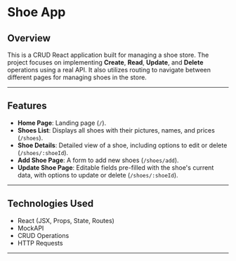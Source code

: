 # Shoe App

## Overview

This is a CRUD React application built for managing a shoe store. The project focuses on implementing **Create**, **Read**, **Update**, and **Delete** operations using a real API. It also utilizes routing to navigate between different pages for managing shoes in the store.

---

## Features

- **Home Page**: Landing page (`/`).
- **Shoes List**: Displays all shoes with their pictures, names, and prices (`/shoes`).
- **Shoe Details**: Detailed view of a shoe, including options to edit or delete (`/shoes/:shoeId`).
- **Add Shoe Page**: A form to add new shoes (`/shoes/add`).
- **Update Shoe Page**: Editable fields pre-filled with the shoe's current data, with options to update or delete (`/shoes/:shoeId`).

---

## Technologies Used

- React (JSX, Props, State, Routes)
- MockAPI
- CRUD Operations
- HTTP Requests

---
